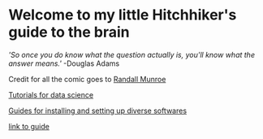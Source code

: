 # Welcome to my little Hitchhiker's guide to the brain

_'So once you do know what the question actually is, you'll know what the answer means.'_     -Douglas Adams  

Credit for all the comic goes to [Randall Munroe](https://xkcd.com/)

[Tutorials for data science](https://munoztd0.github.io/Hitchhikers_guide_to_the_brain/links)

[Guides for installing and setting up diverse softwares](https://munoztd0.github.io/Hitchhikers_guide_to_the_brain/install)

[link to guide](https://munoztd0.github.io/Hitchhikers_guide_to_the_brain/)


